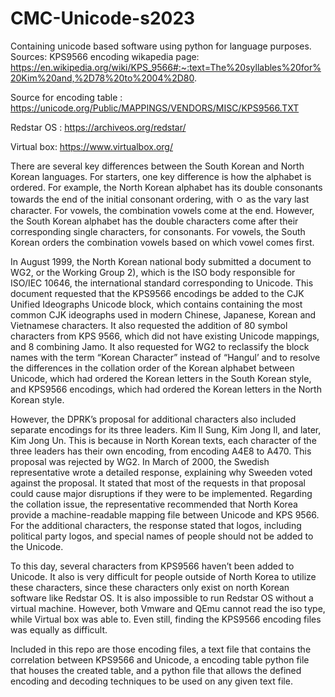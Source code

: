 # CMC-Unicode-s2023
Containing unicode based software using python for language purposes. 
Sources: KPS9566 encoding wikapedia page: https://en.wikipedia.org/wiki/KPS_9566#:~:text=The%20syllables%20for%20Kim%20and,%2D78%20to%2004%2D80.
        
Source for encoding table : https://unicode.org/Public/MAPPINGS/VENDORS/MISC/KPS9566.TXT
         
Redstar OS : https://archiveos.org/redstar/
         
Virtual box: https://www.virtualbox.org/
         
         

  There are several key differences between the South Korean and North Korean languages. For starters, one key difference is how the alphabet is ordered. For example, the North  Korean alphabet has its double consonants  towards the end of the initial consonant ordering, with ㅇ as the vary last character. For vowels, the combination vowels come at the end. However, the South Korean alphabet has the double characters come after their corresponding single characters, for consonants. For vowels, the South Korean orders the combination vowels based on which vowel comes first. 

  In August 1999, the North Korean national body submitted a document to WG2, or the Working Group 2), which is the ISO body responsible for ISO/IEC 10646, the international standard corresponding to Unicode. This document requested that the KPS9566 encodings be added to the CJK Unified Ideographs Unicode block, which contains containing the most common CJK ideographs used in modern Chinese, Japanese, Korean and Vietnamese characters. It also requested the  addition of 80 symbol characters from KPS 9566, which did not have existing Unicode mappings, and 8 combining Jamo. It also requested for WG2 to reclassify the block names with the term “Korean Character” instead of “Hangul’ and to resolve the differences in the  collation order of the Korean alphabet between Unicode, which had ordered the Korean letters in the South Korean style, and KPS9566 encodings, which had ordered the Korean letters in the North Korean style.
  
  However, the DPRK’s proposal for additional characters also included separate encodings for its three leaders. Kim Il Sung, Kim Jong Il, and later, Kim Jong Un. This is because in North Korean texts, each character of the three leaders has their own encoding, from encoding A4E8 to A470. 
This proposal was rejected by WG2. In March of 2000, the Swedish representative wrote a detailed response, explaining why Sweeden voted against the proposal. It stated that most of the requests in that proposal could cause major disruptions if they were to be implemented. Regarding the collation issue, the representative recommended that North Korea provide a   machine-readable mapping file between Unicode and KPS 9566. For the additional characters, the response stated that logos, including political party logos, and special names of people should not be added to the Unicode. 

  To this day, several characters from KPS9566 haven’t been added to Unicode. It also is very difficult for people outside of North Korea to utilize these characters, since these characters only exist on north Korean software like Redstar OS. It is also impossible to run Redstar OS without a virtual machine. However, both Vmware and QEmu cannot read the iso type, while Virtual box was able to. Even still, finding the KPS9566 encoding files was equally as difficult. 

  Included in this repo are those encoding files, a text file that contains the correlation between KPS9566 and Unicode, a encoding table python file that houses the created table, and a python file that allows the defined encoding and decoding techniques to be used on any given text file. 


